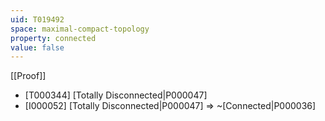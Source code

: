 ```yaml
---
uid: T019492
space: maximal-compact-topology
property: connected
value: false
---
```

[[Proof]]

* [T000344] [Totally Disconnected|P000047]
* [I000052] [Totally Disconnected|P000047] => ~[Connected|P000036]


